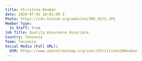 ```yaml
---
title: Christina Reuben
date: 2020-07-02 18:01:00 Z
Photo: https://cdn.hotosm.org/website/IMG_9275.JPG
Member Type:
  Is Staff: true
Job Title: Quality Assurance Associate
Country: Tanzania
Team: Tanzania
Social Media (Full URL):
  OSM: https://www.openstreetmap.org/user/Christina%20Reuben
---
```


